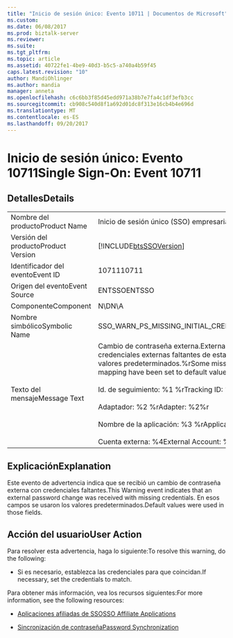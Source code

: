 ```yaml
---
title: "Inicio de sesión único: Evento 10711 | Documentos de Microsoft"
ms.custom: 
ms.date: 06/08/2017
ms.prod: biztalk-server
ms.reviewer: 
ms.suite: 
ms.tgt_pltfrm: 
ms.topic: article
ms.assetid: 40722fe1-4be9-40d3-b5c5-a740a4b59f45
caps.latest.revision: "10"
author: MandiOhlinger
ms.author: mandia
manager: anneta
ms.openlocfilehash: c6c6bb3f85d45edd971a38b7e7fa4c1df3efb3cc
ms.sourcegitcommit: cb908c540d8f1a692d01dc8f313e16cb4b4e696d
ms.translationtype: MT
ms.contentlocale: es-ES
ms.lasthandoff: 09/20/2017
---
```

# <a name="single-sign-on-event-10711"></a><span data-ttu-id="8716e-102">Inicio de sesión único: Evento 10711</span><span class="sxs-lookup"><span data-stu-id="8716e-102">Single Sign-On: Event 10711</span></span>
## <a name="details"></a><span data-ttu-id="8716e-103">Detalles</span><span class="sxs-lookup"><span data-stu-id="8716e-103">Details</span></span>  
  
|||  
|-|-|  
|<span data-ttu-id="8716e-104">Nombre del producto</span><span class="sxs-lookup"><span data-stu-id="8716e-104">Product Name</span></span>|<span data-ttu-id="8716e-105">Inicio de sesión único (SSO) empresarial</span><span class="sxs-lookup"><span data-stu-id="8716e-105">Enterprise Single Sign-On</span></span>|  
|<span data-ttu-id="8716e-106">Versión del producto</span><span class="sxs-lookup"><span data-stu-id="8716e-106">Product Version</span></span>|[!INCLUDE[btsSSOVersion](../includes/btsssoversion-md.md)]|  
|<span data-ttu-id="8716e-107">Identificador del evento</span><span class="sxs-lookup"><span data-stu-id="8716e-107">Event ID</span></span>|<span data-ttu-id="8716e-108">10711</span><span class="sxs-lookup"><span data-stu-id="8716e-108">10711</span></span>|  
|<span data-ttu-id="8716e-109">Origen del evento</span><span class="sxs-lookup"><span data-stu-id="8716e-109">Event Source</span></span>|<span data-ttu-id="8716e-110">ENTSSO</span><span class="sxs-lookup"><span data-stu-id="8716e-110">ENTSSO</span></span>|  
|<span data-ttu-id="8716e-111">Componente</span><span class="sxs-lookup"><span data-stu-id="8716e-111">Component</span></span>|<span data-ttu-id="8716e-112">N\D</span><span class="sxs-lookup"><span data-stu-id="8716e-112">N\A</span></span>|  
|<span data-ttu-id="8716e-113">Nombre simbólico</span><span class="sxs-lookup"><span data-stu-id="8716e-113">Symbolic Name</span></span>|<span data-ttu-id="8716e-114">SSO_WARN_PS_MISSING_INITIAL_CREDS</span><span class="sxs-lookup"><span data-stu-id="8716e-114">SSO_WARN_PS_MISSING_INITIAL_CREDS</span></span>|  
|<span data-ttu-id="8716e-115">Texto del mensaje</span><span class="sxs-lookup"><span data-stu-id="8716e-115">Message Text</span></span>|<span data-ttu-id="8716e-116">Cambio de contraseña externa.</span><span class="sxs-lookup"><span data-stu-id="8716e-116">External password change.</span></span> <span data-ttu-id="8716e-117">Algunos campos de credenciales externas faltantes de esta asignación se han establecido en los valores predeterminados.%r</span><span class="sxs-lookup"><span data-stu-id="8716e-117">Some missing external credential fields for this mapping have been set to default values.%r</span></span><br /><br /> <span data-ttu-id="8716e-118">Id. de seguimiento: %1 %r</span><span class="sxs-lookup"><span data-stu-id="8716e-118">Tracking ID: %1%r</span></span><br /><br /> <span data-ttu-id="8716e-119">Adaptador: %2 %r</span><span class="sxs-lookup"><span data-stu-id="8716e-119">Adapter: %2%r</span></span><br /><br /> <span data-ttu-id="8716e-120">Nombre de la aplicación: %3 %r</span><span class="sxs-lookup"><span data-stu-id="8716e-120">Application Name: %3%r</span></span><br /><br /> <span data-ttu-id="8716e-121">Cuenta externa: %4</span><span class="sxs-lookup"><span data-stu-id="8716e-121">External Account: %4</span></span>|  
  
## <a name="explanation"></a><span data-ttu-id="8716e-122">Explicación</span><span class="sxs-lookup"><span data-stu-id="8716e-122">Explanation</span></span>  
 <span data-ttu-id="8716e-123">Este evento de advertencia indica que se recibió un cambio de contraseña externa con credenciales faltantes.</span><span class="sxs-lookup"><span data-stu-id="8716e-123">This Warning event indicates that an external password change was received with missing credentials.</span></span> <span data-ttu-id="8716e-124">En esos campos se usaron los valores predeterminados.</span><span class="sxs-lookup"><span data-stu-id="8716e-124">Default values were used in those fields.</span></span>  
  
## <a name="user-action"></a><span data-ttu-id="8716e-125">Acción del usuario</span><span class="sxs-lookup"><span data-stu-id="8716e-125">User Action</span></span>  
 <span data-ttu-id="8716e-126">Para resolver esta advertencia, haga lo siguiente:</span><span class="sxs-lookup"><span data-stu-id="8716e-126">To resolve this warning, do the following:</span></span>  
  
-   <span data-ttu-id="8716e-127">Si es necesario, establezca las credenciales para que coincidan.</span><span class="sxs-lookup"><span data-stu-id="8716e-127">If necessary, set the credentials to match.</span></span>  
  
 <span data-ttu-id="8716e-128">Para obtener más información, vea los recursos siguientes:</span><span class="sxs-lookup"><span data-stu-id="8716e-128">For more information, see the following resources:</span></span>  
  
-   [<span data-ttu-id="8716e-129">Aplicaciones afiliadas de SSO</span><span class="sxs-lookup"><span data-stu-id="8716e-129">SSO Affiliate Applications</span></span>](../core/sso-affiliate-applications.md)  
  
-   [<span data-ttu-id="8716e-130">Sincronización de contraseña</span><span class="sxs-lookup"><span data-stu-id="8716e-130">Password Synchronization</span></span>](../core/password-synchronization2.md)